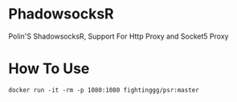 # PhadowsocksR
Polin'S ShadowsocksR, Support For Http Proxy and Socket5 Proxy


# How To Use
```shell
docker run -it -rm -p 1080:1080 fightinggg/psr:master
```
